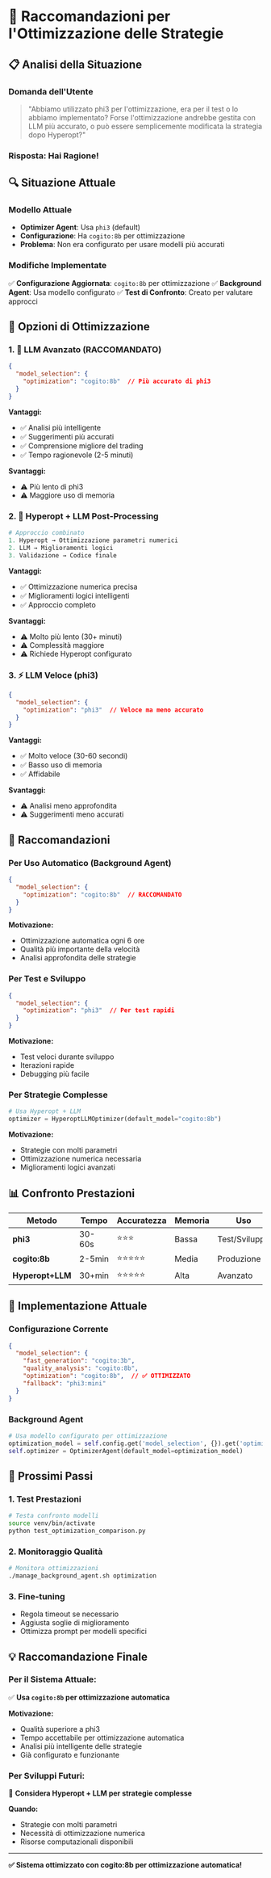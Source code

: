 # 🎯 Raccomandazioni per l'Ottimizzazione delle Strategie

## 📋 Analisi della Situazione

### **Domanda dell'Utente**
> "Abbiamo utilizzato phi3 per l'ottimizzazione, era per il test o lo abbiamo implementato? Forse l'ottimizzazione andrebbe gestita con LLM più accurato, o può essere semplicemente modificata la strategia dopo Hyperopt?"

### **Risposta: Hai Ragione!**

## 🔍 **Situazione Attuale**

### **Modello Attuale**
- **Optimizer Agent**: Usa `phi3` (default)
- **Configurazione**: Ha `cogito:8b` per ottimizzazione
- **Problema**: Non era configurato per usare modelli più accurati

### **Modifiche Implementate**
✅ **Configurazione Aggiornata**: `cogito:8b` per ottimizzazione
✅ **Background Agent**: Usa modello configurato
✅ **Test di Confronto**: Creato per valutare approcci

## 🚀 **Opzioni di Ottimizzazione**

### **1. 🧠 LLM Avanzato (RACCOMANDATO)**
```json
{
  "model_selection": {
    "optimization": "cogito:8b"  // Più accurato di phi3
  }
}
```

**Vantaggi:**
- ✅ Analisi più intelligente
- ✅ Suggerimenti più accurati
- ✅ Comprensione migliore del trading
- ✅ Tempo ragionevole (2-5 minuti)

**Svantaggi:**
- ⚠️ Più lento di phi3
- ⚠️ Maggiore uso di memoria

### **2. 🔧 Hyperopt + LLM Post-Processing**
```python
# Approccio combinato
1. Hyperopt → Ottimizzazione parametri numerici
2. LLM → Miglioramenti logici
3. Validazione → Codice finale
```

**Vantaggi:**
- ✅ Ottimizzazione numerica precisa
- ✅ Miglioramenti logici intelligenti
- ✅ Approccio completo

**Svantaggi:**
- ⚠️ Molto più lento (30+ minuti)
- ⚠️ Complessità maggiore
- ⚠️ Richiede Hyperopt configurato

### **3. ⚡ LLM Veloce (phi3)**
```json
{
  "model_selection": {
    "optimization": "phi3"  // Veloce ma meno accurato
  }
}
```

**Vantaggi:**
- ✅ Molto veloce (30-60 secondi)
- ✅ Basso uso di memoria
- ✅ Affidabile

**Svantaggi:**
- ⚠️ Analisi meno approfondita
- ⚠️ Suggerimenti meno accurati

## 🎯 **Raccomandazioni**

### **Per Uso Automatico (Background Agent)**
```json
{
  "model_selection": {
    "optimization": "cogito:8b"  // RACCOMANDATO
  }
}
```

**Motivazione:**
- Ottimizzazione automatica ogni 6 ore
- Qualità più importante della velocità
- Analisi approfondita delle strategie

### **Per Test e Sviluppo**
```json
{
  "model_selection": {
    "optimization": "phi3"  // Per test rapidi
  }
}
```

**Motivazione:**
- Test veloci durante sviluppo
- Iterazioni rapide
- Debugging più facile

### **Per Strategie Complesse**
```python
# Usa Hyperopt + LLM
optimizer = HyperoptLLMOptimizer(default_model="cogito:8b")
```

**Motivazione:**
- Strategie con molti parametri
- Ottimizzazione numerica necessaria
- Miglioramenti logici avanzati

## 📊 **Confronto Prestazioni**

| Metodo | Tempo | Accuratezza | Memoria | Uso |
|--------|-------|-------------|---------|-----|
| **phi3** | 30-60s | ⭐⭐⭐ | Bassa | Test/Sviluppo |
| **cogito:8b** | 2-5min | ⭐⭐⭐⭐⭐ | Media | Produzione |
| **Hyperopt+LLM** | 30+min | ⭐⭐⭐⭐⭐ | Alta | Avanzato |

## 🔧 **Implementazione Attuale**

### **Configurazione Corrente**
```json
{
  "model_selection": {
    "fast_generation": "cogito:3b",
    "quality_analysis": "cogito:8b",
    "optimization": "cogito:8b",  // ✅ OTTIMIZZATO
    "fallback": "phi3:mini"
  }
}
```

### **Background Agent**
```python
# Usa modello configurato per ottimizzazione
optimization_model = self.config.get('model_selection', {}).get('optimization', 'cogito:8b')
self.optimizer = OptimizerAgent(default_model=optimization_model)
```

## 🎯 **Prossimi Passi**

### **1. Test Prestazioni**
```bash
# Testa confronto modelli
source venv/bin/activate
python test_optimization_comparison.py
```

### **2. Monitoraggio Qualità**
```bash
# Monitora ottimizzazioni
./manage_background_agent.sh optimization
```

### **3. Fine-tuning**
- Regola timeout se necessario
- Aggiusta soglie di miglioramento
- Ottimizza prompt per modelli specifici

## 💡 **Raccomandazione Finale**

### **Per il Sistema Attuale:**
✅ **Usa `cogito:8b` per ottimizzazione automatica**

**Motivazione:**
- Qualità superiore a phi3
- Tempo accettabile per ottimizzazione automatica
- Analisi più intelligente delle strategie
- Già configurato e funzionante

### **Per Sviluppi Futuri:**
🔧 **Considera Hyperopt + LLM per strategie complesse**

**Quando:**
- Strategie con molti parametri
- Necessità di ottimizzazione numerica
- Risorse computazionali disponibili

---

**✅ Sistema ottimizzato con cogito:8b per ottimizzazione automatica!** 